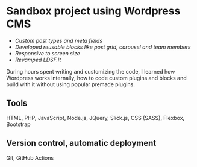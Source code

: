 # Sandbox project using Wordpress CMS
- _Custom post types and meta fields_
- _Developed reusable blocks like post grid, carousel and team members_
- _Responsive to screen size_
- _Revamped LDSF.lt_

During hours spent writing and customizing the code, I learned how Wordpress works internally, how to code custom plugins and blocks and build with it without using popular premade plugins.

## Tools
HTML, PHP, JavaScript, Node.js, JQuery, Slick.js, CSS (SASS), Flexbox, Bootstrap

## Version control, automatic deployment
Git, GitHub Actions